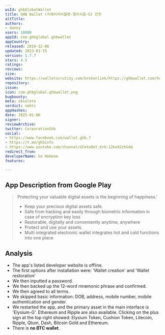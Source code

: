 ```yaml
---
wsId: ghbGlobalWallet
title: GHB Wallet (지에이치비월렛-엘리시움-G) 안전
altTitle: 
authors:
- danny
users: 10000
appId: com.ghbglobal.ghbwallet
appCountry: 
released: 2019-12-06
updated: 2023-01-15
version: 1.7.7
stars: 4.5
ratings: 
reviews: 
size: 
website: https://walletscrutiny.com/brokenlink/https://ghbwallet.com/home/page/index.html
repository: 
issue: 
icon: com.ghbglobal.ghbwallet.png
bugbounty: 
meta: obsolete
verdict: nobtc
appHashes: 
date: 2025-01-06
signer: 
reviewArchive: 
twitter: CorporationGhb
social:
- https://www.facebook.com/wallet.ghb.7
- https://t.me/ghbinfo
- https://www.youtube.com/channel/UCmtoOoY_KrU-12ke92zhG4Q
redirect_from: 
developerName: Go Hobeom
features: 

---
```


## App Description from Google Play

> Protecting your valuable digital assets is the beginning of happiness.'
>
> - Keep your precious digital assets safe.
> - Safe from hacking and easily through biometric information in case of encryption key loss
> - Restorable, digitally and conveniently anytime, anywhere
> - Protect and use your assets.
> - Multi integrated electronic wallet integrates hot and cold functions into one place

## Analysis

- The app's listed developer website is offline.
- The first options after installation were: 'Wallet creation' and 'Wallet restoration'
- We then inputted a password.
- We then backed up the 12-word mnemonic phrase and confirmed.
- We then agreed to all terms.
- We skipped basic information: DOB, address, mobile number, mobile authentication and gender.
- We restarted the app, and the primary asset in the main interface is 'Elysium-G'. Ethereum and Ripple are also available. Clicking on the plus sign at the top right showed: Elysium Token, Cushion Token, Litecoin, Ripple, Qtum, Dash, Bitcoin Gold and Ethereum.
- There is **no BTC wallet**.
